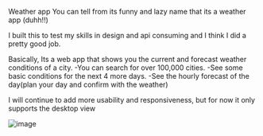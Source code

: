 Weather app
You can tell from its funny and lazy name that its a weather app (duhh!!)

I built this to test my skills in design and api consuming and I think I did a pretty good job.

Basically, Its a web app that shows you the current and forecast weather conditions of a city.
-You can search for over 100,000 cities.
-See some basic conditions for the next 4 more days.
-See the hourly forecast of the day(plan your day and confirm with the weather)

I will continue to add more usability and responsiveness, but for now it only supports the desktop view

![image](https://user-images.githubusercontent.com/106469214/228100713-ec5db50f-ef3c-4ceb-8f35-eeb6e96841a8.png)
